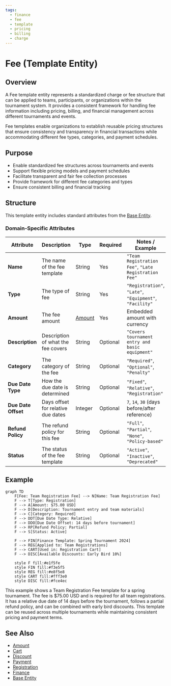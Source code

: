 ```yaml
---
tags:
  - finance
  - fee
  - template
  - pricing
  - billing
  - charge
---
```


# Fee (Template Entity)

## Overview

A Fee template entity represents a standardized charge or fee structure that can be applied to teams, participants, or organizations within the tournament system. It provides a consistent framework for handling fee information including pricing, billing, and financial management across different tournaments and events.

Fee templates enable organizations to establish reusable pricing structures that ensure consistency and transparency in financial transactions while accommodating different fee types, categories, and payment schedules.

## Purpose

- Enable standardized fee structures across tournaments and events
- Support flexible pricing models and payment schedules
- Facilitate transparent and fair fee collection processes
- Provide framework for different fee categories and types
- Ensure consistent billing and financial tracking

## Structure

This template entity includes standard attributes from the [Base Entity](../foundation/base_entity.md).

### Domain-Specific Attributes

| Attribute | Description | Type | Required | Notes / Example |
|-----------|-------------|------|----------|-----------------|
| **Name** | The name of the fee template | String | Yes | `"Team Registration Fee"`, `"Late Registration Fee"` |
| **Type** | The type of fee | String | Yes | `"Registration"`, `"Late"`, `"Equipment"`, `"Facility"` |
| **Amount** | The fee amount | [Amount](../finance/amount.md) | Yes | Embedded amount with currency |
| **Description** | Description of what the fee covers | String | Optional | `"Covers tournament entry and basic equipment"` |
| **Category** | The category of the fee | String | Optional | `"Required"`, `"Optional"`, `"Penalty"` |
| **Due Date Type** | How the due date is determined | String | Optional | `"Fixed"`, `"Relative"`, `"Registration"` |
| **Due Date Offset** | Days offset for relative due dates | Integer | Optional | `7`, `14`, `30` (days before/after reference) |
| **Refund Policy** | The refund policy for this fee | String | Optional | `"Full"`, `"Partial"`, `"None"`, `"Policy-based"` |
| **Status** | The status of the fee template | String | Optional | `"Active"`, `"Inactive"`, `"Deprecated"` |

## Example

```mermaid
graph TD
    F[Fee: Team Registration Fee] --> N[Name: Team Registration Fee]
    F --> T[Type: Registration]
    F --> A[Amount: $75.00 USD]
    F --> D[Description: Tournament entry and team materials]
    F --> C[Category: Required]
    F --> DDT[Due Date Type: Relative]
    F --> DDO[Due Date Offset: 14 days before tournament]
    F --> RP[Refund Policy: Partial]
    F --> S[Status: Active]

    F --> FIN[Finance Template: Spring Tournament 2024]
    F --> REG[Applied to: Team Registrations]
    F --> CART[Used in: Registration Cart]
    F --> DISC[Available Discounts: Early Bird 10%]

    style F fill:#e1f5fe
    style FIN fill:#f3e5f5
    style REG fill:#e8f5e8
    style CART fill:#fff3e0
    style DISC fill:#fce4ec
```

This example shows a Team Registration Fee template for a spring tournament. The fee is $75.00 USD and is required for all team registrations. It has a relative due date of 14 days before the tournament, follows a partial refund policy, and can be combined with early bird discounts. This template can be reused across multiple tournaments while maintaining consistent pricing and payment terms.

## See Also

- [Amount](../finance/amount.md)
- [Cart](../finance/cart.md)
- [Discount](../finance/discount.md)
- [Payment](../finance/payment.md)
- [Registration](../registration/registration.md)
- [Finance](../finance/finance.md)
- [Base Entity](../foundation/base_entity.md)
